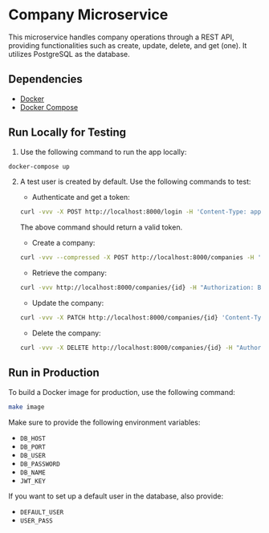 # Company Microservice

This microservice handles company operations through a REST API, providing functionalities such as create, update, delete, and get (one). It utilizes PostgreSQL as the database.

## Dependencies

- [Docker](https://www.docker.com/)
- [Docker Compose](https://docs.docker.com/compose/)

## Run Locally for Testing

1. Use the following command to run the app locally:

```bash
docker-compose up
```

2. A test user is created by default. Use the following commands to test:

   - Authenticate and get a token:

   ```bash
   curl -vvv -X POST http://localhost:8000/login -H 'Content-Type: application/json' -d '{"Username":"testuser","Password":"12345"}'
   ```

   The above command should return a valid token.

   - Create a company:

   ```bash
   curl -vvv --compressed -X POST http://localhost:8000/companies -H 'Content-Type: application/json' -H "Authorization: Bearer {token}" -d '{"name":"XM","description":"An interesting description","employees":100,"registered":false,"companyType":3}'
   ```

   - Retrieve the company:

   ```bash
   curl -vvv http://localhost:8000/companies/{id} -H "Authorization: Bearer {token}"
   ```

   - Update the company:

   ```bash
   curl -vvv -X PATCH http://localhost:8000/companies/{id} 'Content-Type: application/json' -H "Authorization: Bearer {token}" -d '{"id":"a1f5e7ab-8b2a-4f48-bab5-9de29c2638a2","name":"New Name","description":"5","employees":60,"registered":false,"companyType":0}'
   ```

   - Delete the company:

   ```bash
   curl -vvv -X DELETE http://localhost:8000/companies/{id} -H "Authorization: Bearer {token}"
   ```

## Run in Production

To build a Docker image for production, use the following command:

```bash
make image
```

Make sure to provide the following environment variables:

- `DB_HOST`
- `DB_PORT`
- `DB_USER`
- `DB_PASSWORD`
- `DB_NAME`
- `JWT_KEY`

If you want to set up a default user in the database, also provide:

- `DEFAULT_USER`
- `USER_PASS`